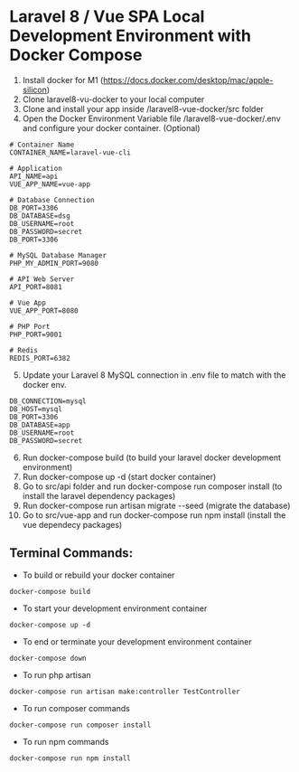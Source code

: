 # Laravel 8 / Vue SPA Local Development Environment with Docker Compose

1. Install docker for M1 (https://docs.docker.com/desktop/mac/apple-silicon)
2. Clone laravel8-vu-docker to your local computer
3. Clone and install your app inside /laravel8-vue-docker/src folder
4. Open the Docker Environment Variable file /laravel8-vue-docker/.env and configure your docker container. (Optional)
```
# Container Name
CONTAINER_NAME=laravel-vue-cli

# Application
API_NAME=api
VUE_APP_NAME=vue-app 

# Database Connection
DB_PORT=3306
DB_DATABASE=dsg
DB_USERNAME=root
DB_PASSWORD=secret
DB_PORT=3306

# MySQL Database Manager
PHP_MY_ADMIN_PORT=9080

# API Web Server
API_PORT=8081

# Vue App
VUE_APP_PORT=8080

# PHP Port
PHP_PORT=9001

# Redis 
REDIS_PORT=6382
```
5. Update your Laravel 8 MySQL connection in .env file to match with the docker env.
```
DB_CONNECTION=mysql
DB_HOST=mysql
DB_PORT=3306
DB_DATABASE=app
DB_USERNAME=root
DB_PASSWORD=secret
```
6. Run docker-compose build (to build your laravel docker development environment)
7. Run docker-compose up -d (start docker container)
8. Go to src/api folder and run docker-compose run composer install (to install the laravel dependency packages)
9. Run docker-compose run artisan migrate --seed (migrate the database)
10. Go to src/vue-app and run docker-compose run npm install (install the vue dependecy packages)

## Terminal Commands:

- To build or rebuild your docker container
```
docker-compose build
```
- To start your development environment container
```
docker-compose up -d
```
- To end or terminate your development environment container
```
docker-compose down
```
- To run php artisan
```
docker-compose run artisan make:controller TestController
```
- To run composer commands
```
docker-compose run composer install
```
- To run npm commands
```
docker-compose run npm install
```
